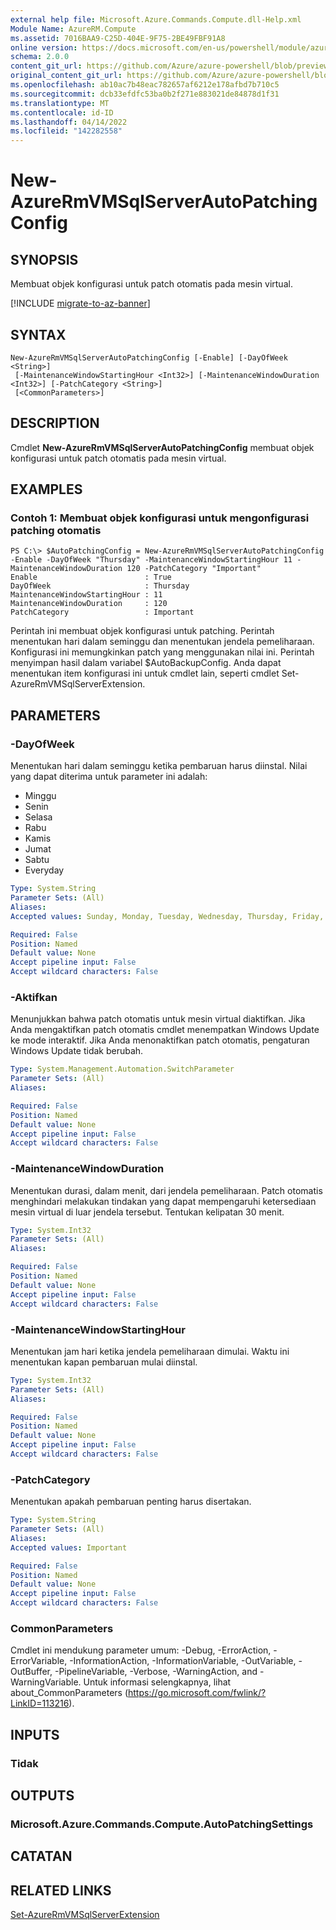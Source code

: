 ```yaml
---
external help file: Microsoft.Azure.Commands.Compute.dll-Help.xml
Module Name: AzureRM.Compute
ms.assetid: 7016BAA9-C25D-404E-9F75-2BE49FBF91A8
online version: https://docs.microsoft.com/en-us/powershell/module/azurerm.compute/new-azurermvmsqlserverautopatchingconfig
schema: 2.0.0
content_git_url: https://github.com/Azure/azure-powershell/blob/preview/src/ResourceManager/Compute/Commands.Compute/help/New-AzureRmVMSqlServerAutoPatchingConfig.md
original_content_git_url: https://github.com/Azure/azure-powershell/blob/preview/src/ResourceManager/Compute/Commands.Compute/help/New-AzureRmVMSqlServerAutoPatchingConfig.md
ms.openlocfilehash: ab10ac7b48eac782657af6212e178afbd7b710c5
ms.sourcegitcommit: dcb33efdfc53ba0b2f271e883021de84878d1f31
ms.translationtype: MT
ms.contentlocale: id-ID
ms.lasthandoff: 04/14/2022
ms.locfileid: "142282558"
---
```

# New-AzureRmVMSqlServerAutoPatchingConfig

## SYNOPSIS
Membuat objek konfigurasi untuk patch otomatis pada mesin virtual.

[!INCLUDE [migrate-to-az-banner](../../includes/migrate-to-az-banner.md)]

## SYNTAX

```
New-AzureRmVMSqlServerAutoPatchingConfig [-Enable] [-DayOfWeek <String>]
 [-MaintenanceWindowStartingHour <Int32>] [-MaintenanceWindowDuration <Int32>] [-PatchCategory <String>]
 [<CommonParameters>]
```

## DESCRIPTION
Cmdlet **New-AzureRmVMSqlServerAutoPatchingConfig** membuat objek konfigurasi untuk patch otomatis pada mesin virtual.

## EXAMPLES

### Contoh 1: Membuat objek konfigurasi untuk mengonfigurasi patching otomatis
```
PS C:\> $AutoPatchingConfig = New-AzureRmVMSqlServerAutoPatchingConfig -Enable -DayOfWeek "Thursday" -MaintenanceWindowStartingHour 11 -MaintenanceWindowDuration 120 -PatchCategory "Important"
Enable                        : True
DayOfWeek                     : Thursday
MaintenanceWindowStartingHour : 11
MaintenanceWindowDuration     : 120
PatchCategory                 : Important
```

Perintah ini membuat objek konfigurasi untuk patching.
Perintah menentukan hari dalam seminggu dan menentukan jendela pemeliharaan.
Konfigurasi ini memungkinkan patch yang menggunakan nilai ini.
Perintah menyimpan hasil dalam variabel $AutoBackupConfig.
Anda dapat menentukan item konfigurasi ini untuk cmdlet lain, seperti cmdlet Set-AzureRmVMSqlServerExtension.

## PARAMETERS

### -DayOfWeek
Menentukan hari dalam seminggu ketika pembaruan harus diinstal.
Nilai yang dapat diterima untuk parameter ini adalah:
- Minggu
- Senin
- Selasa
- Rabu
- Kamis
- Jumat
- Sabtu
- Everyday

```yaml
Type: System.String
Parameter Sets: (All)
Aliases:
Accepted values: Sunday, Monday, Tuesday, Wednesday, Thursday, Friday, Saturday, Everyday

Required: False
Position: Named
Default value: None
Accept pipeline input: False
Accept wildcard characters: False
```

### -Aktifkan
Menunjukkan bahwa patch otomatis untuk mesin virtual diaktifkan.
Jika Anda mengaktifkan patch otomatis cmdlet menempatkan Windows Update ke mode interaktif.
Jika Anda menonaktifkan patch otomatis, pengaturan Windows Update tidak berubah.

```yaml
Type: System.Management.Automation.SwitchParameter
Parameter Sets: (All)
Aliases:

Required: False
Position: Named
Default value: None
Accept pipeline input: False
Accept wildcard characters: False
```

### -MaintenanceWindowDuration
Menentukan durasi, dalam menit, dari jendela pemeliharaan.
Patch otomatis menghindari melakukan tindakan yang dapat mempengaruhi ketersediaan mesin virtual di luar jendela tersebut.
Tentukan kelipatan 30 menit.

```yaml
Type: System.Int32
Parameter Sets: (All)
Aliases:

Required: False
Position: Named
Default value: None
Accept pipeline input: False
Accept wildcard characters: False
```

### -MaintenanceWindowStartingHour
Menentukan jam hari ketika jendela pemeliharaan dimulai.
Waktu ini menentukan kapan pembaruan mulai diinstal.

```yaml
Type: System.Int32
Parameter Sets: (All)
Aliases:

Required: False
Position: Named
Default value: None
Accept pipeline input: False
Accept wildcard characters: False
```

### -PatchCategory
Menentukan apakah pembaruan penting harus disertakan.

```yaml
Type: System.String
Parameter Sets: (All)
Aliases:
Accepted values: Important

Required: False
Position: Named
Default value: None
Accept pipeline input: False
Accept wildcard characters: False
```

### CommonParameters
Cmdlet ini mendukung parameter umum: -Debug, -ErrorAction, -ErrorVariable, -InformationAction, -InformationVariable, -OutVariable, -OutBuffer, -PipelineVariable, -Verbose, -WarningAction, and -WarningVariable. Untuk informasi selengkapnya, lihat about_CommonParameters (https://go.microsoft.com/fwlink/?LinkID=113216).

## INPUTS

### Tidak

## OUTPUTS

### Microsoft.Azure.Commands.Compute.AutoPatchingSettings

## CATATAN

## RELATED LINKS


[Set-AzureRmVMSqlServerExtension](./Set-AzureRMVMSqlServerExtension.md)


